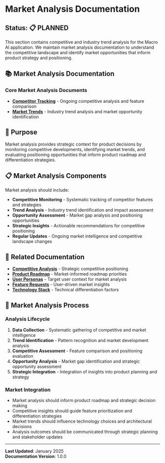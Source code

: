 # Market Analysis Documentation

## Status: 📋 PLANNED

This section contains competitive and industry trend analysis for the Macro AI application. We maintain market analysis
documentation to understand the competitive landscape and identify market opportunities that inform product strategy and
positioning.

## 📚 Market Analysis Documentation

### Core Market Analysis Documents

- **[Competitor Tracking](./competitor-tracking.md)** - Ongoing competitive analysis and feature comparison
- **[Market Trends](./market-trends.md)** - Industry trend analysis and market opportunity identification

## 🎯 Purpose

Market analysis provides strategic context for product decisions by monitoring competitive developments, identifying
market trends, and evaluating positioning opportunities that inform product roadmap and differentiation strategies.

## 📋 Market Analysis Components

Market analysis should include:

- **Competitive Monitoring** - Systematic tracking of competitor features and strategies
- **Trend Analysis** - Industry trend identification and impact assessment
- **Opportunity Assessment** - Market gap analysis and positioning opportunities
- **Strategic Insights** - Actionable recommendations for competitive positioning
- **Regular Updates** - Ongoing market intelligence and competitive landscape changes

## 🔗 Related Documentation

- **[Competitive Analysis](../../strategy/competitive-analysis.md)** - Strategic competitive positioning
- **[Product Roadmap](../../strategy/product-roadmap.md)** - Market-informed roadmap priorities
- **[User Personas](../../strategy/user-personas.md)** - Target user context for market analysis
- **[Feature Requests](../../communication/user-feedback/feature-requests.md)** - User-driven market insights
- **[Technology Stack](../../../architecture/technology-stack.md)** - Technical differentiation factors

## 🚀 Market Analysis Process

### Analysis Lifecycle

1. **Data Collection** - Systematic gathering of competitive and market intelligence
2. **Trend Identification** - Pattern recognition and market development analysis
3. **Competitive Assessment** - Feature comparison and positioning evaluation
4. **Opportunity Analysis** - Market gap identification and strategic opportunity assessment
5. **Strategic Integration** - Integration of insights into product planning and strategy

### Market Integration

- Market analysis should inform product roadmap and strategic decision making
- Competitive insights should guide feature prioritization and differentiation strategies
- Market trends should influence technology choices and architectural decisions
- Analysis outcomes should be communicated through strategic planning and stakeholder updates

---

**Last Updated**: January 2025  
**Documentation Version**: 1.0.0
